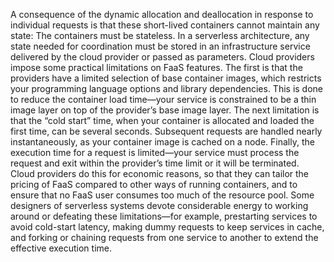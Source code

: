 A consequence of the dynamic allocation and deallocation in response to individual requests is that these short-lived containers cannot maintain any state: The containers must be stateless. In a serverless architecture, any state needed for coordination must be stored in an infrastructure service delivered by the cloud provider or passed as parameters. Cloud providers impose some practical limitations on FaaS features. The first is that the providers have a limited selection of base container images, which restricts your programming language options and library dependencies. This is done to reduce the container load time—your service is constrained to be a thin image layer on top of the provider’s base image layer. The next limitation is that the “cold start” time, when your container is allocated and loaded the first time, can be several seconds. Subsequent requests are handled nearly instantaneously, as your container image is cached on a node. Finally, the execution time for a request is limited—your service must process the request and exit within the provider’s time limit or it will be terminated. Cloud providers do this for economic reasons, so that they can tailor the pricing of FaaS compared to other ways of running containers, and to ensure that no FaaS user consumes too much of the resource pool. Some designers of serverless systems devote considerable energy to working around or defeating these limitations—for example, prestarting services to avoid cold-start latency, making dummy requests to keep services in cache, and forking or chaining requests from one service to another to extend the effective execution time.